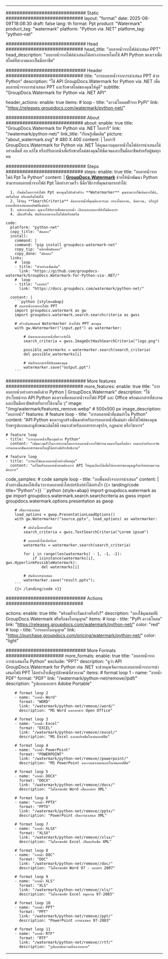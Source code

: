 
---
############################# Static ############################
layout: "format"
date:  2025-06-09T18:08:30
draft: false
lang: th
format: Ppt
product: "Watermark"
product_tag: "watermark"
platform: "Python via .NET"
platform_tag: "python-net"

############################# Head ############################
head_title: "ลบลายน้ำจากไฟล์นำเสนอ PPT"
head_description: "ลบลายน้ำจากไฟล์นำเสนอได้อย่างง่ายดายโดยใช้ API Python ของเราเพื่อสไลด์ที่สะอาดและเป็นมืออาชีพ"

############################# Header ############################
title: "การลบลายน้ำจากการนำเสนอ PPT ด้วย Python" 
description: "ใช้ API GroupDocs.Watermark for Python via .NET เพื่อลบลายน้ำจากการนำเสนอ PPT และรักษาสไลด์ของคุณให้ดูดี"
subtitle: "GroupDocs.Watermark for Python via .NET API" 

header_actions:
  enable: true
  items:
    #  loop
    - title: "ดาวน์โหลดฟรีจาก PyPi"
      link: "https://releases.groupdocs.com/watermark/python-net/"
      
############################# About ############################
about:
    enable: true
    title: "GroupDocs.Watermark for Python via .NET ไลบรารี"
    link: "/watermark/python-net/"
    link_title: "เรียนรู้เพิ่มเติม"
    picture: "about_watermark.svg" # 480 X 400
    content: |
       ไลบรารี GroupDocs.Watermark for Python via .NET ให้คุณควบคุมลายน้ำในไฟล์การนำเสนอได้อย่างเต็มที่ ลบ แก้ไข หรือปรับลายน้ำเพื่อรักษาสไลด์ของคุณให้ชัดเจนและเป็นมืออาชีพสำหรับผู้ชมทุกคน

############################# Steps ############################
steps:
    enable: true
    title: "ลบลายน้ำจากไฟล์ Ppt ใน Python"
    content: |
      **[GroupDocs.Watermark](https://products.groupdocs.com/watermark/python-net/)** ช่วยให้นักพัฒนา Python สามารถลบลายน้ำจากไฟล์ Ppt ได้อย่างรวดเร็ว นี่คือวิธีการที่คุณสามารถทำได้:
      
      1. เริ่มต้นโดยการส่งไฟล์ Ppt ของคุณไปยังตัวสร้าง **Watermarker** คุณสามารถใช้เส้นทางไฟล์, สตรีมไบต์ หรือสตรีมไฟล์ได้
      2. ใช้วัตถุ **SearchCriteria** ค้นหาลายน้ำที่คุณต้องการลบ กรองโดยภาพ, ข้อความ, หรือรูปแบบเพื่อนำเสนอผลลัพธ์ที่แม่นยำ
      3. หลังจากค้นหา คุณจะได้รับรายชื่อของลายน้ำ เลือกและลบเอาที่ยังไม่ต้องการ
      4. เมื่อเสร็จสิ้น บันทึกเอกสารลงในไฟล์หรือสตรีม
   
    code:
      platform: "python-net"
      copy_title: "คัดลอก"
      install:
        command: |
        command: "pip install groupdocs-watermark-net"
        copy_tip: "คลิกเพื่อคัดลอก"
        copy_done: "คัดลอก"
      links:
        #  loop
        - title: "ตัวอย่างเพิ่มเติม"
          link: "https://github.com/groupdocs-watermark/GroupDocs.Watermark-for-Python-via-.NET/"
        #  loop
        - title: "เอกสาร"
          link: "https://docs.groupdocs.com/watermark/python-net/"
          
      content: |
        ```python {style=abap}
        # ลบลายน้ำภาพจากไฟล์ PPT
        import groupdocs.watermark as gw
        import groupdocs.watermark.search.searchcriteria as gwss

        # สร้างอินสแตนซ์ Watermarker ด้วยไฟล์ PPT ของคุณ
        with gw.Watermarker("input.ppt") as watermarker:

            # ค้นหาและลบลายน้ำที่ตรวจจับได้
            search_criteria = gwss.ImageDctHashSearchCriteria("logo.png")

            possible_watermarks = watermarker.search(search_criteria)
            del possible_watermarks[i]

            # บันทึกเอกสารที่อัปเดตของคุณ
            watermarker.save("output.ppt")
        ```  

############################# More features ############################
more_features:
  enable: true
  title: "การลบลายน้ำอย่างทรงพลังด้วย Python | GroupDocs.Watermark"
  description: "ใช้ประโยชน์จาก API Python ของเราเพื่อลบลายน้ำจากไฟล์ PDF และ Office พร้อมเอกสารที่สะอาดและเป็นมืออาชีพสำหรับการใช้งานใด ๆ"
  image: "/img/watermark/features_remove.webp" # 500x500 px
  image_description: "ลบลายน้ำ"
  features:
    # feature loop
    - title: "การลบลายน้ำที่แม่นยำใน Python"
      content: "API Python ของเราถูกสร้างขึ้นมาสำหรับการลบลายน้ำที่แม่นยำ เพื่อให้ไฟล์ของคุณรักษารูปแบบและดูลักษณะเดิมได้ดี เหมาะสำหรับเอกสารทางธุรกิจ, กฎหมาย หรือวิชาการ"

    # feature loop
    - title: "การลบลายน้ำเป็นกลุ่มด้วย Python"
      content: "เพิ่มความเร็วในการทำงานโดยการลบลายน้ำจากไฟล์จำนวนมากในครั้งเดียว เหมาะสำหรับการจัดการคอลเลกชันเอกสารขนาดใหญ่ได้อย่างมีประสิทธิภาพ"

    # feature loop
    - title: "การแก้ไขและลบลายน้ำอย่างยืดหยุ่น"
      content: "แก้ไขหรือลบลายน้ำตามต้องการ API ให้คุณเลือกได้เพื่อให้เอกสารของคุณดูเรียบร้อยตามความต้องการ"
      
  code_samples:
    # code sample loop
    - title: "ลบพื้นหลังจากการนำเสนอ"
      content: |
        ตัวอย่างนี้แสดงให้เห็นว่าการลบลายน้ำไฮเปอร์ลิงก์ทำได้อย่างไร
        {{< landing/code title="Python">}}
        ```python {style=abap}
        import groupdocs.watermark as gw
        import groupdocs.watermark.search.searchcriteria as gwss
        import groupdocs.watermark.options.presentation as gwop

        # เปิดการนำเสนอ
        load_options = gwop.PresentationLoadOptions()
        with gw.Watermarker("source.pptx", load_options) as watermarker:

            # เข้าถึงเนื้อหาสไลด์
            search_criteria = gwss.TextSearchCriteria("Lorem ipsum")

            # ลบลายน้ำไฮเปอร์ลิงก์
            watermarks = watermarker.search(search_criteria)

            for i in range(len(watermarks) - 1, -1, -1):
                if isinstance(watermarks[i], gws.HyperlinkPossibleWatermark):
                    del watermarks[i]

            # บันทึกการนำเสนอ
            watermarker.save("result.pptx");
        ```
        {{< /landing/code >}}


############################# Actions ############################

actions:
  enable: true
  title: "พร้อมที่จะเริ่มแล้วหรือยัง?"
  description: "ลองใช้คุณสมบัติ GroupDocs.Watermark ฟรีหรือขอใบอนุญาต"
  items:
    #  loop
    - title: "PyPi ดาวน์โหลด"
      link: "https://releases.groupdocs.com/watermark/python-net/"
      color: "red"
        #  loop
    - title: "การออกใบอนุญาต"
      link: "https://purchase.groupdocs.com/pricing/watermark/python-net/"
      color: "light"


############################# More Formats #####################
more_formats:
    enable: true
    title: "ลบลายน้ำจากการนำเสนอใน Python"
    exclude: "PPT"
    description: "ดูว่า API GroupDocs.Watermark for Python via .NET จะช่วยคุณจัดการและลบลายน้ำจากการนำเสนอไฟล์ PPT ได้อย่างไรเพื่อรูปลักษณ์ที่สวยงาม"
    items: 
        # format loop 1
        - name: "ลายน้ำ PDF"
          format: "PDF"
          link: "/watermark/python-net/remove//pdf/"
          description: "รูปแบบเอกสาร Adobe Portable"

        # format loop 2
        - name: "ลายน้ำ Word"
          format: "WORD"
          link: "/watermark/python-net/remove//word/"
          description: "MS Word และเอกสาร Open Office"
          
        # format loop 3
        - name: "ลายน้ำ Excel"
          format: "EXCEL"
          link: "/watermark/python-net/remove//excel/"
          description: "MS Excel และสเปรดชีตโอเพ่นออฟฟิศ"

        # format loop 4
        - name: "ลายน้ำ PowerPoint"
          format: "POWERPOINT"
          link: "/watermark/python-net/remove//powerpoint/"
          description: "MS PowerPoint และงานนำเสนอแบบโอเพ่นออฟฟิศ"

        # format loop 5
        - name: "ลายน้ำ DOCX"
          format: "DOCX"
          link: "/watermark/python-net/remove//docx/"
          description: "ไมโครซอฟท์ Word เปิดเอกสาร XML"
          
        # format loop 6
        - name: "ลายน้ำ PPTX"
          format: "PPTX"
          link: "/watermark/python-net/remove//pptx/"
          description: "PowerPoint เปิดการนำเสนอ XML"
          
        # format loop 7
        - name: "ลายน้ำ XLSX"
          format: "XLSX"
          link: "/watermark/python-net/remove//xlsx/"
          description: "ไมโครซอฟท์ Excel เปิดสเปรดชีต XML"

        # format loop 8
        - name: "ลายน้ำ DOC"
          format: "DOC"
          link: "/watermark/python-net/remove//doc/"
          description: "ไมโครซอฟท์ Word 97 - เอกสาร 2007"

        # format loop 9
        - name: "ลายน้ำ XLS"
          format: "XLS"
          link: "/watermark/python-net/remove//xls/"
          description: "ไมโครซอฟท์ Excel สมุดงาน 97-2003"

        # format loop 10
        - name: "ลายน้ำ PPT"
          format: "PPT"
          link: "/watermark/python-net/remove//ppt/"
          description: "PowerPoint การนำเสนอ 97-2003"

        # format loop 11
        - name: "ลายน้ำ RTF"
          format: "RTF"
          link: "/watermark/python-net/remove//rtf/"
          description: "รูปแบบข้อความที่หลากหลาย"

---